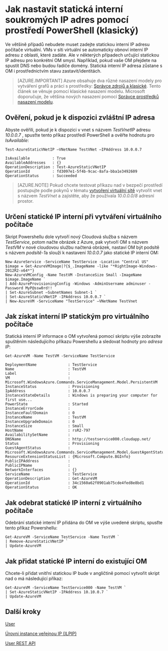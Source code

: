 <properties 
   pageTitle="Jak nastavit statické IP interní soukromé"
   description="Principy statické interní IP adresy (poklesu) a jak je lze spravovat"
   services="virtual-network"
   documentationCenter="na"
   authors="jimdial"
   manager="carmonm"
   editor="tysonn" />
<tags 
   ms.service="virtual-network"
   ms.devlang="na"
   ms.topic="article"
   ms.tgt_pltfrm="na"
   ms.workload="infrastructure-services"
   ms.date="03/22/2016"
   ms.author="jdial" />

# <a name="how-to-set-a-static-internal-private-ip-address-using-powershell-classic"></a>Jak nastavit statická interní soukromých IP adres pomocí prostředí PowerShell (klasický)
Ve většině případů nebudete muset zadejte statickou interní IP adresu počítače virtuální. VMs v síti virtuální se automaticky obnoví interní IP adresu z oblasti, které zadáte. Ale v některých případech určující statickou IP adresu pro konkrétní OM smysl. Například, pokud vaše OM přejdete na spustit DNS nebo budou řadiče domény. Statická interní IP adresa zůstane s OM i prostřednictvím stavu zastavit/identitách. 

> [AZURE.IMPORTANT] Azure obsahuje dva různé nasazení modely pro vytváření grafů a práci s prostředky: [Správce zdrojů a klasické](../resource-manager-deployment-model.md). Tento článek se věnuje pomocí klasické nasazení modelu. Microsoft doporučuje, že většina nových nasazení pomocí [Správce prostředků nasazení modelu](virtual-networks-static-private-ip-arm-ps.md).

## <a name="how-to-verify-if-a-specific-ip-address-is-available"></a>Ověření, pokud je k dispozici zvláštní IP adresa
Abyste ověřili, pokud je k dispozici v vnet s názvem *TestVnet*IP adresu *10.0.0.7* , spusťte tento příkaz prostředí PowerShell a ověřte hodnotu pro *IsAvailable*:

    Test-AzureStaticVNetIP –VNetName TestVNet –IPAddress 10.0.0.7 

    IsAvailable          : True
    AvailableAddresses   : {}
    OperationDescription : Test-AzureStaticVNetIP
    OperationId          : fd3097e1-5f4b-9cac-8afa-bba1e3492609
    OperationStatus      : Succeeded

>[AZURE.NOTE] Pokud chcete testovat příkazu nad v bezpečí prostředí postupujte podle pokynů v tématu [vytvoření virtuální sítě](virtual-networks-create-vnet-classic-portal.md) vytvořit vnet s názvem *TestVnet* a zajistěte, aby že používala *10.0.0.0/8* adresní prostor.

## <a name="how-to-specify-a-static-internal-ip-when-creating-a-vm"></a>Určení statické IP interní při vytváření virtuálního počítače
Skript Powershellu dole vytvoří nový Cloudová služba s názvem *TestService*, potom načte obrázek z Azure, pak vytvoří OM s názvem *TestVM* v nové cloudovou službu načtená obrázek, nastaví OM být podsítě s názvem *podsítě-1*a slouží k nastavení *10.0.0.7* jako statické IP interní OM:

    New-AzureService -ServiceName TestService -Location "Central US"
    $image = Get-AzureVMImage|?{$_.ImageName -like "*RightImage-Windows-2012R2-x64*"}
    New-AzureVMConfig -Name TestVM -InstanceSize Small -ImageName $image.ImageName `
  	| Add-AzureProvisioningConfig -Windows -AdminUsername adminuser -Password MyP@ssw0rd!! `
  	| Set-AzureSubnet –SubnetNames Subnet-1 `
  	| Set-AzureStaticVNetIP -IPAddress 10.0.0.7 `
  	| New-AzureVM -ServiceName "TestService" –VNetName TestVnet

## <a name="how-to-retrieve-static-internal-ip-information-for-a-vm"></a>Jak získat interní IP statickým pro virtuálního počítače
Statická interní IP informace o OM vytvořená pomocí skriptu výše zobrazíte spuštěním následujícího příkazu Powershellu a sledovat hodnoty pro *adresa IP*:

    Get-AzureVM -Name TestVM -ServiceName TestService

    DeploymentName              : TestService
    Name                        : TestVM
    Label                       : 
    VM                          : Microsoft.WindowsAzure.Commands.ServiceManagement.Model.PersistentVM
    InstanceStatus              : Provisioning
    IpAddress                   : 10.0.0.7
    InstanceStateDetails        : Windows is preparing your computer for first use...
    PowerState                  : Started
    InstanceErrorCode           : 
    InstanceFaultDomain         : 0
    InstanceName                : TestVM
    InstanceUpgradeDomain       : 0
    InstanceSize                : Small
    HostName                    : rsR2-797
    AvailabilitySetName         : 
    DNSName                     : http://testservice000.cloudapp.net/
    Status                      : Provisioning
    GuestAgentStatus            : Microsoft.WindowsAzure.Commands.ServiceManagement.Model.GuestAgentStatus
    ResourceExtensionStatusList : {Microsoft.Compute.BGInfo}
    PublicIPAddress             : 
    PublicIPName                : 
    NetworkInterfaces           : {}
    ServiceName                 : TestService
    OperationDescription        : Get-AzureVM
    OperationId                 : 34c1560a62f0901ab75cde4fed8e8bd1
    OperationStatus             : OK

## <a name="how-to-remove-a-static-internal-ip-from-a-vm"></a>Jak odebrat statické IP interní z virtuálního počítače
Odebrání statické interní IP přidána do OM ve výše uvedené skriptu, spusťte tento příkaz Powershellu:
    
    Get-AzureVM -ServiceName TestService -Name TestVM `
  	| Remove-AzureStaticVNetIP `
  	| Update-AzureVM

## <a name="how-to-add-a-static-internal-ip-to-an-existing-vm"></a>Jak přidat statické IP interní do existující OM
Chcete-li přidat vnitřní statickou IP bude v angličtině pomocí vytvořit skript nad o má následující příkaz:

    Get-AzureVM -ServiceName TestService000 -Name TestVM `
  	| Set-AzureStaticVNetIP -IPAddress 10.10.0.7 `
  	| Update-AzureVM

## <a name="next-steps"></a>Další kroky

[User](virtual-networks-reserved-public-ip.md)

[Úrovni instance veřejnou IP (ILPIP)](virtual-networks-instance-level-public-ip.md)

[User REST API](https://msdn.microsoft.com/library/azure/dn722420.aspx)
 
